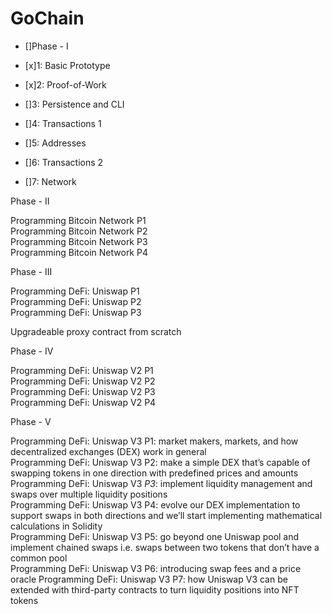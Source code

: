 # GoChain  
  
- []Phase - I  
  
- [x]1: Basic Prototype  
- [x]2: Proof-of-Work  
- []3: Persistence and CLI  
- []4: Transactions 1  
- []5: Addresses  
- []6: Transactions 2  
- []7: Network  
  
Phase - II  
  
Programming Bitcoin Network P1  
Programming Bitcoin Network P2  
Programming Bitcoin Network P3  
Programming Bitcoin Network P4  
  
Phase - III 
  
Programming DeFi: Uniswap P1  
Programming DeFi: Uniswap P2  
Programming DeFi: Uniswap P3  
  
Upgradeable proxy contract from scratch  
  
Phase - IV  
  
Programming DeFi: Uniswap V2 P1  
Programming DeFi: Uniswap V2 P2  
Programming DeFi: Uniswap V2 P3  
Programming DeFi: Uniswap V2 P4  
  
Phase - V  
  
Programming DeFi: Uniswap V3 P1: market makers, markets, and how decentralized exchanges (DEX) work in general  
Programming DeFi: Uniswap V3 P2: make a simple DEX that’s capable of swapping tokens in one direction with predefined prices and amounts  
Programming DeFi: Uniswap V3 *P3*: implement liquidity management and swaps over multiple liquidity positions  
Programming DeFi: Uniswap V3 P4: evolve our DEX implementation to support swaps in both directions and we’ll start implementing mathematical calculations in Solidity  
Programming DeFi: Uniswap V3 P5: go beyond one Uniswap pool and implement chained swaps i.e. swaps between two tokens that don’t have a common pool  
Programming DeFi: Uniswap V3 P6: introducing swap fees and a price oracle
Programming DeFi: Uniswap V3 P7: how Uniswap V3 can be extended with third-party contracts to turn liquidity positions into NFT tokens
